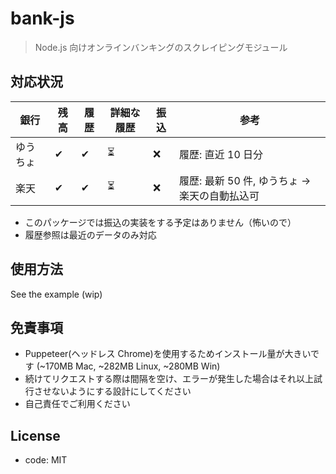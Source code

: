 # bank-js

> Node.js 向けオンラインバンキングのスクレイピングモジュール

## 対応状況

| 銀行     | 残高 | 履歴 | 詳細な履歴 | 振込 | 参考                                          |
| -------- | ---- | ---- | ---------- | ---- | --------------------------------------------- |
| ゆうちょ | ✔    | ✔    | ⏳         | ❌   | 履歴: 直近 10 日分                            |
| 楽天     | ✔    | ✔    | ⏳         | ❌   | 履歴: 最新 50 件, ゆうちょ → 楽天の自動払込可 |

- このパッケージでは振込の実装をする予定はありません（怖いので）
- 履歴参照は最近のデータのみ対応

## 使用方法

See the example (wip)

## 免責事項

- Puppeteer(ヘッドレス Chrome)を使用するためインストール量が大きいです (~170MB Mac, ~282MB Linux, ~280MB Win)
- 続けてリクエストする際は間隔を空け、エラーが発生した場合はそれ以上試行させないようにする設計にしてください
- 自己責任でご利用ください

## License

- code: MIT
